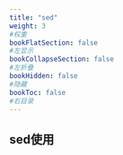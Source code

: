 ```yaml
---
title: "sed"
weight: 3
#权重
bookFlatSection: false
#左显示
bookCollapseSection: false
#左折叠
bookHidden: false
#隐藏
bookToc: false
#右目录
---
```


## sed使用